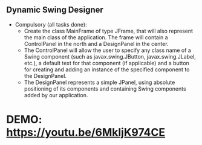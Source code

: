 ## Dynamic Swing Designer

- Compulsory (all tasks done):
  - Create the class MainFrame of type JFrame, that will also represent the main class of the application. The frame will contain a ControlPanel in the north and a DesignPanel in the center.
  - The ControlPanel will allow the user to specify any class name of a Swing component (such as javax.swing.JButton, javax.swing.JLabel, etc.), a default text for that component (if applicable) and a button for creating and adding an instance of the specified component to the DesignPanel.
  - The DesignPanel represents a simple JPanel, using absolute positioning of its components and containing Swing components added by our application.
  
 # DEMO: https://youtu.be/6MkljK974CE
